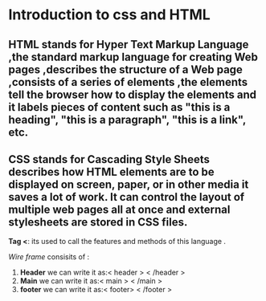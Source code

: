 # Introduction to css and HTML
## HTML stands for Hyper Text Markup Language ,the standard markup language for creating Web pages ,describes the structure of a Web page ,consists of a series of elements ,the elements tell the browser how to display the elements and it labels pieces of content such as "this is a heading", "this is a paragraph", "this is a link", etc.
## CSS stands for Cascading Style Sheets describes how HTML elements are to be displayed on screen, paper, or in other media it saves a lot of work. It can control the layout of multiple web pages all at once and external stylesheets are stored in CSS files.
**Tag <**: its used to call the features and methods of this language .

*Wire frame* consisits of :

1. **Header** we can write it as:< header > < /header >
2. **Main** we can write it as:< main > < /main >
3. **footer** we can write it as:< footer> < /footer >

